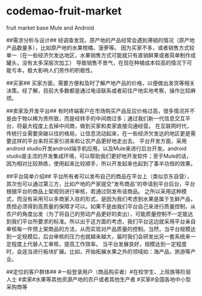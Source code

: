 # codemao-fruit-market
fruit market base Mule and Android

##需求分析与设计##
经调查发现，原产地的产品经常会遇到滞销的情况（原产地产品数量多），比如原产地的水果柑橘、菠萝等。
因为买家不多，或者销售方式较单一（在一些经济欠发达地区，水果销售方式可能就只有直销鲜果或者简单制作成罐头，没有太多深层次加工）
导致销售不景气，在现在种植成本较高的情况下可能亏本，极大影响人们劳作的积极性。

##买家##
买家方面，需要方便和及时了解产地产品的价格，以便做出发货等相关决策。经了解，目前大多数都是通过电话联系或者前往产地实地考察，操作比较麻烦。

##卖家及开发平台##
有时终端客户在市场购买产品反应价格过高，很多情况并不是由于物以稀为贵所致，而是经转手的中间商过多；通过我们新一代信息交互平台，将最大程度上去掉中间商，做到买家和卖家直接沟通经营。
在互联网时代，传统行业需要突破以往的格局，让信息流动起来，在一些经济欠发达的地区更是需要这样的平台来将买家引进来和让农产品更好地走出去。
平台开发方面，采用android studio开发android端手机应用，以及Mule来进行后台开发。android studio是主流的开发集成环境，可以帮助我们更好地开发软件；至于Mule的话，因为相对比较熟练，使用起来比较顺手，所以开发起来也起到了事半功倍的效果。

##平台简单介绍##
平台所有者可以发布自己的商品在平台上（类似京东自营），其次也可以通过第三方，比如产地的产家提交“发布商品”的申请到平台后台，平台根据平台的商品上架规则进行审核，若通过则发布该商品。
之所以采用这种模式，而没有采用可以多商家入驻的形式，是因为我们考虑到水果是属于生鲜产品，质控必须得到高质量的保障才可以。如果不是由我们平台自己来进行质量控制，从农户的角度出发（为了将自己的劳动产品更好的卖出），可能质量控制不一定能达到我们平台所要求的标准。所以出于这方面的考虑，我们平台这边就采用平台亲自审核每一件预上架商品的方法，从而实现对产品质量的控制。当然，当平台规模达到一定规模后，后台审核的压力也就越来越大，届时我们会研发出另一套系统来一定程度上代替人工审核，提高工作效率。
当平台发展良好，规模达到一定程度时，会适当进行板块扩展。比如，开始拓展水果之外的领域如：海产品，旅游等产业。

##定位的客户群体##
#一般登录用户（商品购买者）#在校学生、上班族等阶层人士
#卖家#水果等其他资源产地的农户或者其他生产者
#买家#全国各地中小型采购商等

